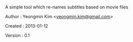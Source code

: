 A simple tool which re-names subtitles based on movie files

Author : Yeongmin Kim <<yeongmin.kim@gmail.com>>

Created : 2013-01-12

Version : 0.1
